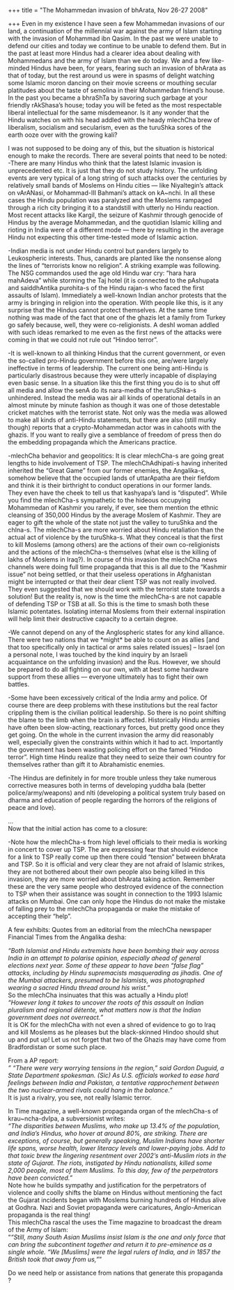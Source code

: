 +++
title = "The Mohammedan invasion of bhArata, Nov 26-27 2008"

+++
Even in my existence I have seen a few Mohammedan invasions of our land,
a continuation of the millennial war against the army of Islam starting
with the invasion of Mohammad ibn Qasim. In the past we were unable to
defend our cities and today we continue to be unable to defend them. But
in the past at least more Hindus had a clearer idea about dealing with
Mohammedans and the army of Islam than we do today. We and a few
like-minded Hindus have been, for years, fearing such an invasion of
bhArata as that of today, but the rest around us were in spasms of
delight watching some Islamic moron dancing on their movie screens or
mouthing secular platitudes about the taste of semolina in their
Mohammedan friend’s house. In the past you became a bhraShTa by savoring
such garbage at your friendly rAkShasa’s house; today you will be feted
as the most respectable liberal intellectual for the same misdemeanor.
Is it any wonder that the Hindu watches on with his head addled with the
heady mlechCha brew of liberalism, socialism and secularism, even as the
turuShka sores of the earth ooze over with the growing kali?

I was not supposed to be doing any of this, but the situation is
historical enough to make the records. There are several points that
need to be noted:  
\-There are many Hindus who think that the latest Islamic invasion is
unprecedented etc. It is just that they do not study history. The
unfolding events are very typical of a long string of such attacks over
the centuries by relatively small bands of Moslems on Hindu cities —
like Niyaltegin’s attack on vArANasi, or Mohammad-III Bahmani’s attack
on kA\~nchi. In all these cases the Hindu population was paralyzed and
the Moslems rampaged through a rich city bringing it to a standstill
with utterly no Hindu reaction. Most recent attacks like Kargil, the
seizure of Kashmir through genocide of Hindus by the average Mohammedan,
and the quotidian Islamic killing and rioting in India were of a
different mode — there by resulting in the average Hindu not expecting
this other time-tested mode of Islamic action.

\-Indian media is not under Hindu control but panders largely to
Leukospheric interests. Thus, canards are planted like the nonsense
along the lines of “terrorists know no religion”. A striking example was
following. The NSG commandos used the age old Hindu war cry: “hara hara
mahAdeva” while storming the Taj hotel (it is connected to the pAshupata
and saiddhAntika purohita-s of the Hindu rajan-s who faced the first
assaults of Islam). Immediately a well-known Indian anchor protests that
the army is bringing in religion into the operation. With people like
this, is it any surprise that the Hindus cannot protect themselves. At
the same time nothing was made of the fact that one of the ghazis let a
family from Turkey go safely because, well, they were co-religionists. A
deshI woman addled with such ideas remarked to me even as the first news
of the attacks were coming in that we could not rule out “Hindoo
terror”.

\-It is well-known to all thinking Hindus that the current government,
or even the so-called pro-Hindu government before this one, are/were
largely ineffective in terms of leadership. The current one being
anti-Hindu is particularly disastrous because they were utterly
incapable of displaying even basic sense. In a situation like this the
first thing you do is to shut off all media and allow the senA do its
nara-medha of the turuShka-s unhindered. Instead the media was air all
kinds of operational details in an almost minute by minute fashion as
though it was one of those detestable cricket matches with the terrorist
state. Not only was the media was allowed to make all kinds of
anti-Hindu statements, but there are also (still murky though) reports
that a crypto-Mohammedan actor was in cahoots with the ghazis. If you
want to really give a semblance of freedom of press then do the
embedding propaganda which the Americans practice.

\-mlechCha behavior and geopolitics: It is clear mlechCha-s are going
great lengths to hide involvement of TSP. The mlechChAdhipati-s having
inherited inherited the “Great Game” from our former enemies, the
Angalika-s, somehow believe that the occupied lands of uttarApatha are
their fiefdom and think it is their birthright to conduct operations in
our former lands. They even have the cheek to tell us that kashyapa’s
land is “disputed”. While you find the mlechCha-s sympathetic to the
hideous occupying Mohammedan of Kashmir you rarely, if ever, see them
mention the ethnic cleansing of 350,000 Hindus by the average Moslem of
Kashmir. They are eager to gift the whole of the state not just the
valley to turuShka and the chIna-s. The mlechCha-s are more worried
about Hindu retaliation than the actual act of violence by the
turuShka-s. What they conceal is that the first to kill Moslems (among
others) are the actions of their own co-religionists and the actions of
the mlechCha-s themselves (what else is the killing of lakhs of Moslems
in Iraq?). In course of this invasion the mlechCha news channels were
doing full time propaganda that this is all due to the “Kashmir issue”
not being settled, or that their useless operations in Afghanistan might
be interrupted or that their dear client TSP was not really involved.
They even suggested that we should work with the terrorist state towards
a solution\! But the reality is, now is the time the mlechCha-s are not
capable of defending TSP or TSB at all. So this is the time to smash
both these Islamic potentates. Isolating internal Moslems from their
external inspiration will help limit their destructive capacity to a
certain degree.

\-We cannot depend on any of the Anglospheric states for any kind
alliance. There were two nations that we \*might\* be able to count on
as allies \[and that too specifically only in tactical or arms sales
related issues\] – Israel (on a personal note, I was touched by the kind
inquiry by an Israeli acquaintance on the unfolding invasion) and the
Rus. However, we should be prepared to do all fighting on our own, with
at best some hardware support from these allies — everyone ultimately
has to fight their own battles.

\-Some have been excessively critical of the India army and police. Of
course there are deep problems with these institutions but the real
factor crippling them is the civilian political leadership. So there is
no point shifting the blame to the limb when the brain is affected.
Historically Hindu armies have often been slow-acting, reactionary
forces, but pretty good once they get going. On the whole in the current
invasion the army did reasonably well, especially given the constraints
within which it had to act. Importantly the government has been wasting
policing effort on the famed “Hindoo terror”. High time Hindu realize
that they need to seize their own country for themselves rather than
gift it to Abrahamistic enemies.

\-The Hindus are definitely in for more trouble unless they take
numerous corrective measures both in terms of developing yuddha bala
(better police/army/weapons) and nIti (developing a political system
truly based on dharma and education of people regarding the horrors of
the religions of peace and love).

…  
Now that the initial action has come to a closure:

\-Note how the mlechCha-s from high level officials to their media is
working in concert to cover up TSP. The are expressing fear that should
evidence for a link to TSP really come up then there could “tension”
between bhArata and TSP. So it is official and very clear they are not
afraid of Islamic strikes, they are not bothered about their own people
also being killed in this invasion, they are more worried about bhArata
taking action. Remember these are the very same people who destroyed
evidence of the connection to TSP when their assistance was sought in
connection to the 1993 Islamic attacks on Mumbai. One can only hope the
Hindus do not make the mistake of falling prey to the mlechCha
propaganda or make the mistake of accepting their “help”.

A few exhibits: Quotes from an editorial from the mlechCha newspaper
Financial Times from the Angalika desha:

*“Both Islamist and Hindu extremists have been bombing their way across
India in an attempt to polarise opinion, especially ahead of general
elections next year. Some of these appear to have been “false flag”
attacks, including by Hindu supremacists masquerading as jihadis. One of
the Mumbai attackers, presumed to be Islamists, was photographed wearing
a sacred Hindu thread around his wrist.”*  
So the mlechCha insinuates that this was actually a Hindu plot\!  
*“However long it takes to uncover the roots of this assault on Indian
pluralism and regional détente, what matters now is that the Indian
government does not overreact.”*  
It is OK for the mlechCha with not even a shred of evidence to go to
Iraq and kill Moslems as he pleases but the black-skinned Hindoo should
shut up and put up\! Let us not forget that two of the Ghazis may have
come from Bradfordistan or some such place.

From a AP report:  
*” “There were very worrying tensions in the region,” said Gordon
Duguid, a State Department spokesman. (Sic) As U.S. officials worked to
ease hard feelings between India and Pakistan, a tentative rapprochement
between the two nuclear-armed rivals could hang in the balance.”*  
It is just a rivalry, you see, not really Islamic terror.

In Time magazine, a well-known propaganda organ of the mlechCha-s of
krau\~ncha-dvIpa, a subversionist writes:  
*“The disparities between Muslims, who make up 13.4% of the population,
and India’s Hindus, who hover at around 80%, are striking. There are
exceptions, of course, but generally speaking, Muslim Indians have
shorter life spans, worse health, lower literacy levels and lower-paying
jobs. Add to that toxic brew the lingering resentment over 2002’s
anti-Muslim riots in the state of Gujarat. The riots, instigated by
Hindu nationalists, killed some 2,000 people, most of them Muslims. To
this day, few of the perpetrators have been convicted.”*  
Note how he builds sympathy and justification for the perpetrators of
violence and coolly shifts the blame on Hindus without mentioning the
fact the Gujarat incidents began with Moslems burning hundreds of Hindus
alive at Godhra. Nazi and Soviet propaganda were caricatures,
Anglo-American propaganda is the real thing\!  
This mlechCha rascal the uses the Time magazine to broadcast the dream
of the Army of Islam:  
“*“Still, many South Asian Muslims insist Islam is the one and only
force that can bring the subcontinent together and return it to
pre-eminence as a single whole. “We \[Muslims\] were the legal rulers of
India, and in 1857 the British took that away from us,”*”

Do we need help or assistance from nations that generate this propaganda
?
